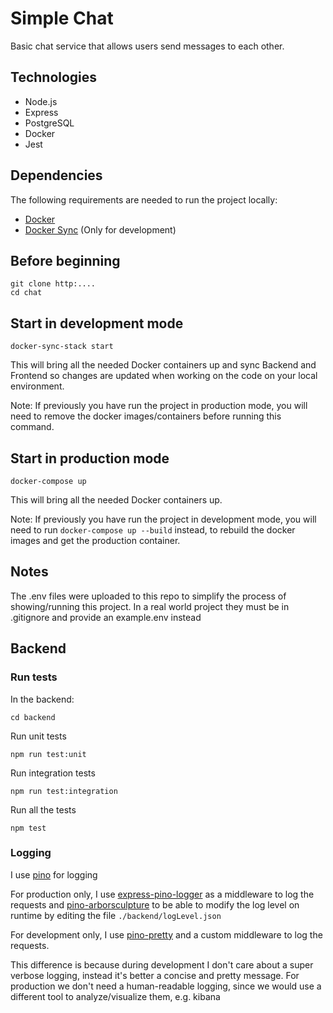 # Simple Chat #

Basic chat service that allows users send messages to each other.

## Technologies ##
- Node.js
- Express
- PostgreSQL
- Docker
- Jest

## Dependencies

The following requirements are needed to run the project locally:

- [Docker](https://www.docker.com/products/docker-desktop)
- [Docker Sync](http://docker-sync.io/) (Only for development)

## Before beginning

```shell
git clone http:....
cd chat
```

## Start in development mode

```shell
docker-sync-stack start
```

This will bring all the needed Docker containers up and sync Backend and Frontend so changes are updated when working on the code on your local environment.

Note: If previously you have run the project in production mode, you will need to remove the docker images/containers before running this command.

## Start in production mode
```shell
docker-compose up
```

This will bring all the needed Docker containers up.

Note: If previously you have run the project in development mode, you will need to run `docker-compose up --build` instead, to rebuild the docker images and get the production container.

## Notes
The .env files were uploaded to this repo to simplify the process of showing/running this project. In a real world project they must be in .gitignore and provide an example.env instead

## Backend

### Run tests
In the backend:
```shell
cd backend
```

Run unit tests
```shell
npm run test:unit
```

Run integration tests
```shell
npm run test:integration
```

Run all the tests
```shell
npm test
```

### Logging
I use [pino](http://getpino.io/#/) for logging

For production only, I use [express-pino-logger](https://www.npmjs.com/package/express-pino-logger) as a middleware to log the requests and [pino-arborsculpture](https://www.npmjs.com/package/pino-arborsculpture) to be able to modify the log level on runtime by editing the file `./backend/logLevel.json`

For development only, I use [pino-pretty](https://www.npmjs.com/package/pino-pretty) and a custom middleware to log the requests.

This difference is because during development I don't care about a super verbose logging, instead it's better a concise and pretty message. For production we don't need a human-readable logging, since we would use a different tool to analyze/visualize them, e.g. kibana
